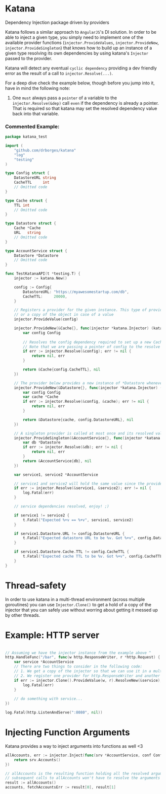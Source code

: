 # Katana

Dependency Injection package driven by providers

Katana follows a similar approach to `AngularJS`'s DI solution. In order to be able to inject a given type, you simply need to implement one of the available provider functions (`injector.ProvideValues`, `injector.ProvideNew`, `injector.ProvideSingleton`) that knows how to build up an instance of a given type resolving its own dependencies by using katana's `Injector` passed to the provider.

Katana will detect any eventual `cyclic dependency` providing a dev friendly error as the result of a call to `injector.Resolve(...)`.

For a deep dive check the example below, though before you jump into it, have in mind the following note:

1. One `must` always pass a `pointer` of a variable to the `injector.Resolve(&dep)` call `even` if the dependency is already a pointer. That is required so that katana may set the resolved dependency value back into that variable.

### Commented Example:

```go
package katana_test

import (
	"github.com/drborges/katana"
	"log"
	"testing"
)

type Config struct {
	DatastoreURL string
	CacheTTL     int
	// Omitted code
}

type Cache struct {
	TTL int
	// Omitted code
}

type Datastore struct {
	Cache *Cache
	URL   string
	// Omitted code
}

type AccountService struct {
	Datastore *Datastore
	// Omitted code
}

func TestKatanaAPI(t *testing.T) {
	injector := katana.New()

	config := Config{
		DatastoreURL: "https://myawesomestartup.com/db",
		CacheTTL:     20000,
	}

	// Registers a provider for the given instance. This type of provider returns the same object in case of registering a pointer
	// or a copy of the object in case of a value
	injector.ProvideValue(config)

	injector.ProvideNew(&Cache{}, func(injector *katana.Injector) (katana.Instance, error) {
		var config Config
		
		// Resolves the config dependency required to set up a new Cache object
		// Note that we are passing a pointer of config to the resolve call. You must always pass the address of the variable where the dependency will be resolved to, even if the dependency is already a pointer
		if err := injector.Resolve(&config); err != nil {
			return nil, err
		}

		return &Cache{config.CacheTTL}, nil
	})

	// The provider below provides a new instance of *Datastore whenever it is requested. Its resolved instance is never cached and subsequent resolution calls of the same type will always call the provider function.
	injector.ProvideNew(&Datastore{}, func(injector *katana.Injector) (katana.Instance, error) {
		var config Config
		var cache *Cache
		if err := injector.Resolve(&config, &cache); err != nil {
			return nil, err
		}

		return &Datastore{cache, config.DatastoreURL}, nil
	})

	// A singleton provider is called at most once and its resolved value is then cached so further requests yield the same result.
	injector.ProvideSingleton(&AccountService{}, func(injector *katana.Injector) (katana.Instance, error) {
		var db *Datastore
		if err := injector.Resolve(&db); err != nil {
			return nil, err
		}
		return &AccountService{db}, nil
	})

	var service1, service2 *AccountService

	// service1 and service2 will hold the same value since the provider for *AccountService is a singleton one
	if err := injector.Resolve(&service1, &service2); err != nil {
		log.Fatal(err)
	}

	// service dependencies resolved, enjoy! ;)

	if service1 != service2 {
		t.Fatal("Expected %+v == %+v", service1, service2)
	}

	if service1.Datastore.URL != config.DatastoreURL {
		t.Fatal("Expected datastore URL to be %v. Got %+v", config.DatastoreURL, service1.Datastore.URL)
	}

	if service1.Datastore.Cache.TTL != config.CacheTTL {
		t.Fatal("Expected cache TTL to be %v. Got %+v", config.CacheTTL, service1.Datastore.Cache.TTL)
	}
}
```

# Thread-safety

In order to use katana in a multi-thread environment (across multiple goroutines) you can use `Injector.Clone()` to get a hold of a copy of the injector that you can safely use without worring about getting it messed up by other threads.

# Example: HTTP server

```go

// Assuming we have the injector instance from the example above ^
http.HandleFunc("/bar", func(w http.ResponseWriter, r *http.Request) {
    var service *AccountService
    // There are two things to consider in the following code:
    // 1. We get a copy of the injector so that we can use it in a multi-thread environment.
    // 2. We register one provider for http.ResponseWriter and another one for *http.Request so we can inject them as dependencies into any type requesting them (though in this case we don't do anything with them, will work on a better example ><)
	if err := injector.Clone().ProvideValue(w, r).ResolveNew(&service); err != nil {
	    log.Fatal(err)
	}
	
	// do something with service...
})

log.Fatal(http.ListenAndServe(":8080", nil))
```

# Injecting Function Arguments

Katana provides a way to inject arguments into functions as well <3

```go
allAccounts, err := injector.Inject(func(srv *AccountService, conf Config) ([]*Accounts, error) {
    return srv.Accounts()
})

// allAccounts is the resulting function holding all the resolved arguments
// subsequent calls to allAccounts won't have to resolve the arguments again
result := allAccounts()
accounts, fetchAccountsErr := result[0], result[1]
```
